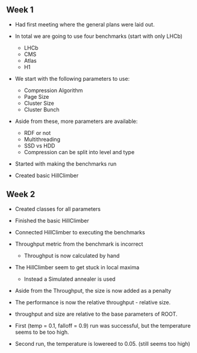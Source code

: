 ## Week 1

- Had first meeting where the general plans were laid out. 
- In total we are going to use four benchmarks (start with only LHCb)
    - LHCb
    - CMS
    - Atlas
    - H1

- We start with the following parameters to use:
    - Compression Algorithm
    - Page Size
    - Cluster Size
    - Cluster Bunch

- Aside from these, more parameters are available:
    - RDF or not
    - Multithreading
    - SSD vs HDD
    - Compression can be split into level and type

- Started with making the benchmarks run
- Created basic HillClimber

## Week 2

- Created classes for all parameters
- Finished the basic HillClimber
- Connected HillClimber to executing the benchmarks

- Throughput metric from the benchmark is incorrect 
    - Throughput is now calculated by hand 

- The HillClimber seem to get stuck in local maxima
    - Instead a Simulated annealer is used

- Aside from the Throughput, the size is now added as a penalty
- The performance is now the relative throughput - relative size.

- throughput and size are relative to the base parameters of ROOT.

- First (temp = 0.1, falloff = 0.9) run was successful, but the temperature  seems to be too high. 
- Second run, the temperature is lowereed to 0.05. (still seems too high)